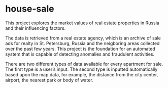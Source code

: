 # house-sale
This project explores the market values of real estate properties in Russia and their influencing factors.

The data is retrieved from a real estate agency, which is an archive of sale ads for realty in St. Petersburg, Russia and the neigboring areas collected over the past few years. This project is the foundation for an automated system that is capable of detecting anomalies and fraudulent activities.

There are two different types of data available for every apartment for sale. The first type is a user’s input. The second type is inputted automatically based upon the map data, for example, the distance from the city center, airport, the nearest park or body of water. 

